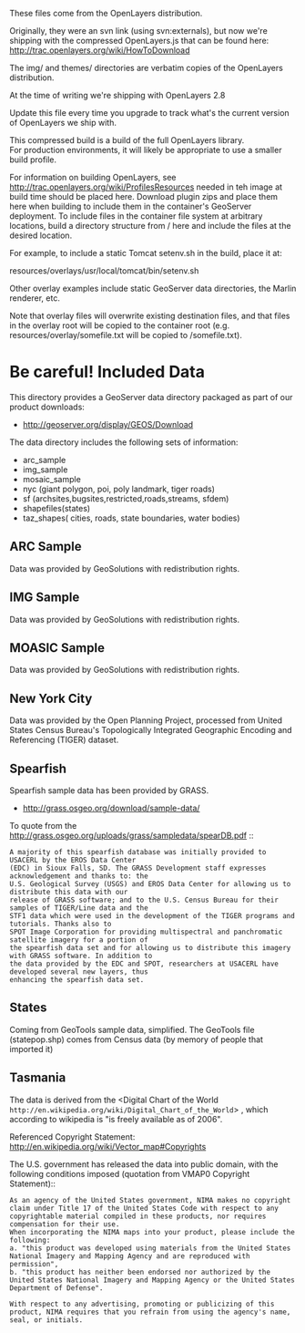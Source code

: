 These files come from the OpenLayers distribution.

Originally, they were an svn link (using svn:externals),
but now we're shipping with the compressed OpenLayers.js
that can be found here:
http://trac.openlayers.org/wiki/HowToDownload

The img/ and themes/ directories are verbatim copies of
the OpenLayers distribution.

At the time of writing we're shipping with OpenLayers 2.8

Update this file every time you upgrade to track what's the
current version of OpenLayers we ship with.

This compressed build is a build of the full OpenLayers library.  
For production environments, it will likely be appropriate to use
a smaller build profile.

For information on building OpenLayers, see
http://trac.openlayers.org/wiki/ProfilesResources needed in teh image at build time should be placed here.
Download plugin zips and place them here when building to include them in
the container's GeoServer deployment.
To include files in the container file system at arbitrary locations, build
a directory structure from / here and include the files at the desired location.

For example, to include a static Tomcat setenv.sh in the build, place it at:

resources/overlays/usr/local/tomcat/bin/setenv.sh

Other overlay examples include static GeoServer data directories, the Marlin renderer, etc.

Note that overlay files will overwrite existing destination files, and that
files in the overlay root will be copied to the container root
(e.g. resources/overlay/somefile.txt will be copied to /somefile.txt).

Be careful!
Included Data
=============

This directory provides a GeoServer data directory packaged as part of our product downloads:

* http://geoserver.org/display/GEOS/Download

The data directory includes the following sets of information:

* arc_sample
* img_sample
* mosaic_sample
* nyc (giant polygon, poi, poly landmark, tiger roads)
* sf (archsites,bugsites,restricted,roads,streams, sfdem)
* shapefiles(states)
* taz_shapes( cities, roads, state boundaries, water bodies)

ARC Sample
----------

Data was provided by GeoSolutions with redistribution rights.

IMG Sample
----------

Data was provided by GeoSolutions with redistribution rights.

MOASIC Sample
-------------

Data was provided by GeoSolutions with redistribution rights.

New York City
-------------

Data was provided by the Open Planning Project, processed from United States Census Bureau's Topologically Integrated Geographic Encoding and Referencing (TIGER) dataset.

Spearfish
---------

Spearfish sample data has been provided by GRASS.

* http://grass.osgeo.org/download/sample-data/

To quote from the http://grass.osgeo.org/uploads/grass/sampledata/spearDB.pdf ::

    A majority of this spearfish database was initially provided to USACERL by the EROS Data Center
    (EDC) in Sioux Falls, SD. The GRASS Development staff expresses acknowledgement and thanks to: the
    U.S. Geological Survey (USGS) and EROS Data Center for allowing us to distribute this data with our
    release of GRASS software; and to the U.S. Census Bureau for their samples of TIGER/Line data and the
    STF1 data which were used in the development of the TIGER programs and tutorials. Thanks also to
    SPOT Image Corporation for providing multispectral and panchromatic satellite imagery for a portion of
    the spearfish data set and for allowing us to distribute this imagery with GRASS software. In addition to
    the data provided by the EDC and SPOT, researchers at USACERL have developed several new layers, thus
    enhancing the spearfish data set.

States
------

Coming from GeoTools sample data, simplified. The GeoTools file (statepop.shp) comes from Census data (by memory of people that imported it)

Tasmania
--------

The data is derived from the <Digital Chart of the World `http://en.wikipedia.org/wiki/Digital_Chart_of_the_World`> , which according to wikipedia is "is freely available as of 2006".

Referenced Copyright Statement:
http://en.wikipedia.org/wiki/Vector_map#Copyrights


The U.S. government has released the data into public domain, with the following conditions imposed (quotation from VMAP0 Copyright Statement)::

    As an agency of the United States government, NIMA makes no copyright claim under Title 17 of the United States Code with respect to any copyrightable material compiled in these products, nor requires compensation for their use.
    When incorporating the NIMA maps into your product, please include the following:
    a. "this product was developed using materials from the United States National Imagery and Mapping Agency and are reproduced with permission",
    b. "this product has neither been endorsed nor authorized by the United States National Imagery and Mapping Agency or the United States Department of Defense".

    With respect to any advertising, promoting or publicizing of this product, NIMA requires that you refrain from using the agency's name, seal, or initials. 

